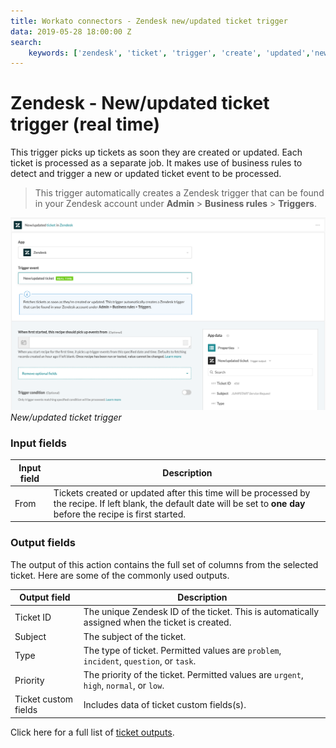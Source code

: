 ```yaml
---
title: Workato connectors - Zendesk new/updated ticket trigger
data: 2019-05-28 18:00:00 Z
search:
    keywords: ['zendesk', 'ticket', 'trigger', 'create', 'updated','new']
---
```


# Zendesk - New/updated ticket trigger (real time)
This trigger picks up tickets as soon they are created or updated. Each ticket is processed as a separate job. It makes use of business rules to detect and trigger a new or updated ticket event to be processed.

> This trigger automatically creates a Zendesk trigger that can be found in your Zendesk account under **Admin** > **Business rules** > **Triggers**.

![New/updated ticket trigger](/assets/images/connectors/zendesk/updated-ticket-trigger.png)
*New/updated ticket trigger*

### Input fields
| Input field | Description |
|-------------|-------------|
| From        | Tickets created or updated after this time will be processed by the recipe. If left blank, the default date will be set to **one day** before the recipe is first started. |

### Output fields
The output of this action contains the full set of columns from the selected ticket. Here are some of the commonly used outputs.

| Output field | Description                                       |
|--------------|---------------------------------------------------|
| Ticket ID    | The unique Zendesk ID of the ticket. This is automatically assigned when the ticket is created. |
| Subject      | The subject of the ticket.                        |
| Type         | The type of ticket. Permitted values are `problem`, `incident`, `question`, or `task`. |
| Priority     | The priority of the ticket. Permitted values are `urgent`, `high`, `normal`, or `low`. |
| Ticket custom fields | Includes data of ticket custom fields(s). |

Click here for a full list of [ticket outputs](/connectors/zendesk/ticket-fields.md#ticket-output-fields).
